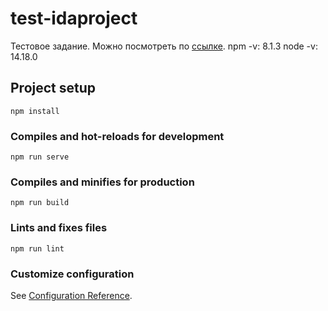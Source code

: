 # test-idaproject
Тестовое задание.
Можно посмотреть по [ссылке](https://vue-test-idaproject.vercel.app/).
npm -v: 8.1.3
node -v: 14.18.0

## Project setup
```
npm install
```

### Compiles and hot-reloads for development
```
npm run serve
```

### Compiles and minifies for production
```
npm run build
```

### Lints and fixes files
```
npm run lint
```

### Customize configuration
See [Configuration Reference](https://cli.vuejs.org/config/).
